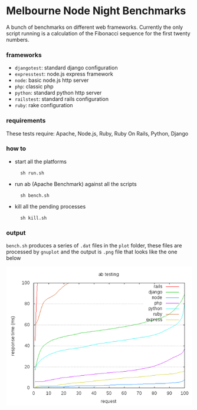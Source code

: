 Melbourne Node Night Benchmarks
====================

A bunch of benchmarks on different web frameworks. Currently the only script running
is a calculation of the Fibonacci sequence for the first twenty numbers.

### frameworks

* ``djangotest``: standard django configuration
* ``expresstest``: node.js express framework
* ``node``: basic node.js http server
* ``php``: classic php
* ``python``: standard python http server
* ``railstest``: standard rails configuration
* ``ruby``: rake configuration

### requirements
These tests require: Apache, Node.js, Ruby, Ruby On Rails, Python, Django

### how to

* start all the platforms

        sh run.sh

* run ab (Apache Benchmark) against all the scripts

        sh bench.sh

* kill all the pending processes

        sh kill.sh


### output

``bench.sh`` produces a series of ``.dat`` files in the ``plot`` folder, 
these files are processed by ``gnuplot`` and the output is ``.png`` file that looks
like the one below

![sample-output](https://github.com/gvnn/nodenight-benchmarks/raw/master/sample-output.png)
